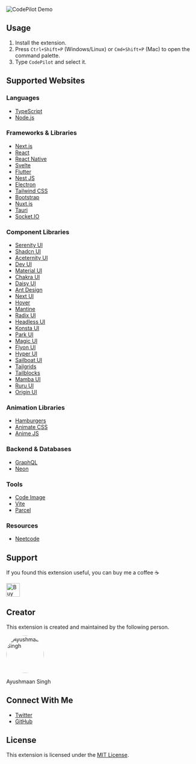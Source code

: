![CodePilot Demo](https://i.imgur.com/MKkDeGq.gif)

## Usage

1. Install the extension.
2. Press `Ctrl+Shift+P` (Windows/Linux) or `Cmd+Shift+P` (Mac) to open the command palette.
3. Type `CodePilot` and select it.

## Supported Websites

### Languages

- [TypeScript](https://www.typescriptlang.org/)
- [Node.js](https://nodejs.org/en/)

### Frameworks & Libraries

- [Next.js](https://nextjs.org/)
- [React](https://react.dev/)
- [React Native](https://reactnative.dev/)
- [Svelte](https://svelte.dev/)
- [Flutter](https://flutter.dev/)
- [Nest JS](https://nestjs.com/)
- [Electron](https://www.electronjs.org/)
- [Tailwind CSS](https://tailwindcss.com/)
- [Bootstrap](https://getbootstrap.com/)
- [Nuxt.js](https://nuxt.com/)
- [Tauri](https://tauri.app/)
- [Socket.IO](https://socket.io/)

### Component Libraries

- [Serenity UI](https://serenity-ui.com/)
- [Shadcn UI](https://ui.shadcn.com/)
- [Aceternity UI](https://ui.aceternity.com/)
- [Dev UI](https://www.devui.io/)
- [Material UI](https://mui.com/material-ui/)
- [Chakra UI](https://v2.chakra-ui.com/)
- [Daisy UI](https://daisyui.com/)
- [Ant Design](https://ant.design/)
- [Next UI](https://nextui.org/)
- [Hover](https://www.hover.dev/)
- [Mantine](https://ui.mantine.dev/)
- [Radix UI](https://www.radix-ui.com/)
- [Headless UI](https://headlessui.com/)
- [Konsta UI](https://konstaui.com/)
- [Park UI](https://park-ui.com/)
- [Magic UI](https://magicui.design/)
- [Flyon UI](https://flyonui.com/)
- [Hyper UI](https://www.hyperui.dev/)
- [Sailboat UI](https://sailboatui.com/)
- [Tailgrids](https://tailgrids.com/)
- [Tailblocks](https://tailblocks.cc/)
- [Mamba UI](https://mambaui.com/)
- [Ruru UI](https://ruru-ui.vercel.app/)
- [Origin UI](https://originui.com/)

### Animation Libraries

- [Hamburgers](https://jonsuh.com/hamburgers/)
- [Animate CSS](https://animate.style/)
- [Anime JS](https://animejs.com/)

### Backend & Databases

- [GraphQL](https://graphql.org/)
- [Neon](https://neon.tech/)

### Tools

- [Code Image](https://codeimage.dev/)
- [Vite](https://vitejs.dev/)
- [Parcel](https://parceljs.org/)

### Resources

- [Neetcode](https://neetcode.io/)

## Support

If you found this extension useful, you can buy me a coffee ☕️

<a href="https://ko-fi.com/ayushmxxn" target="_blank">
    <a href='https://ko-fi.com/H2H6WCASE' target='_blank'><img height='36' style='border:0px;height:36px;' src='https://storage.ko-fi.com/cdn/kofi1.png?v=6' border='0' alt='Buy Me a Coffee at ko-fi.com' /></a>
</a>

## Creator

This extension is created and maintained by the following person.

<img src="https://i.ibb.co/SBH4G8V/Avatar.jpg" alt="Ayushmaan Singh" width="100" height="100" style="border-radius: 50%;">

Ayushmaan Singh

## Connect With Me

- [Twitter](https://twitter.com/ayushmxxn)
- [GitHub](https://github.com/ayushmxxn)

## License

This extension is licensed under the [MIT License](LICENSE).
